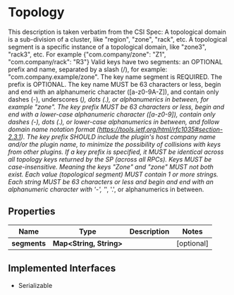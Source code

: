 

# Topology

This description is taken verbatim from the CSI Spec:  A topological domain is a sub-division of a cluster, like \"region\", \"zone\", \"rack\", etc. A topological segment is a specific instance of a topological domain, like \"zone3\", \"rack3\", etc. For example {\"com.company/zone\": \"Z1\", \"com.company/rack\": \"R3\"} Valid keys have two segments: an OPTIONAL prefix and name, separated by a slash (/), for example: \"com.company.example/zone\". The key name segment is REQUIRED. The prefix is OPTIONAL. The key name MUST be 63 characters or less, begin and end with an alphanumeric character ([a-z0-9A-Z]), and contain only dashes (-), underscores (_), dots (.), or alphanumerics in between, for example \"zone\". The key prefix MUST be 63 characters or less, begin and end with a lower-case alphanumeric character ([a-z0-9]), contain only dashes (-), dots (.), or lower-case alphanumerics in between, and follow domain name notation format (https://tools.ietf.org/html/rfc1035#section-2.3.1). The key prefix SHOULD include the plugin's host company name and/or the plugin name, to minimize the possibility of collisions with keys from other plugins. If a key prefix is specified, it MUST be identical across all topology keys returned by the SP (across all RPCs). Keys MUST be case-insensitive. Meaning the keys \"Zone\" and \"zone\" MUST not both exist. Each value (topological segment) MUST contain 1 or more strings. Each string MUST be 63 characters or less and begin and end with an alphanumeric character with '-', '_', '.', or alphanumerics in between.

## Properties

| Name | Type | Description | Notes |
|------------ | ------------- | ------------- | -------------|
|**segments** | **Map&lt;String, String&gt;** |  |  [optional] |


## Implemented Interfaces

* Serializable



